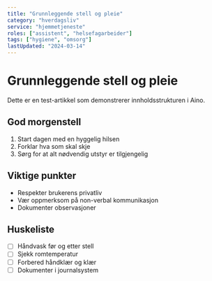 ```yaml
---
title: "Grunnleggende stell og pleie"
category: "hverdagsliv"
service: "hjemmetjeneste"
roles: ["assistent", "helsefagarbeider"]
tags: ["hygiene", "omsorg"]
lastUpdated: "2024-03-14"
---
```


# Grunnleggende stell og pleie

Dette er en test-artikkel som demonstrerer innholdsstrukturen i Aino.

## God morgenstell

1. Start dagen med en hyggelig hilsen
2. Forklar hva som skal skje
3. Sørg for at alt nødvendig utstyr er tilgjengelig

## Viktige punkter

- Respekter brukerens privatliv
- Vær oppmerksom på non-verbal kommunikasjon
- Dokumenter observasjoner

## Huskeliste

- [ ] Håndvask før og etter stell
- [ ] Sjekk romtemperatur
- [ ] Forbered håndklær og klær
- [ ] Dokumenter i journalsystem 